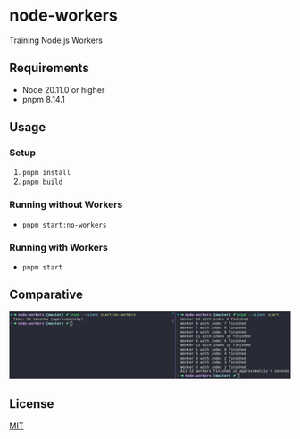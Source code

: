 # node-workers

Training Node.js Workers

## Requirements

- Node 20.11.0 or higher
- pnpm 8.14.1

## Usage

### Setup
1. `pnpm install`
2. `pnpm build`

### Running without Workers
- `pnpm start:no-workers`

### Running with Workers
- `pnpm start`

## Comparative

![Screenshot of time comparison](./.github/comparative.png)

## License

[MIT](./LICENSE)
